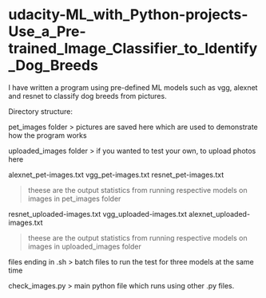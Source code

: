# udacity-ML_with_Python-projects-Use_a_Pre-trained_Image_Classifier_to_Identify_Dog_Breeds

I have written a program using pre-defined ML models such as vgg, alexnet and resnet to classify dog breeds from pictures.

Directory structure:

pet_images folder > pictures are saved here which are used to demonstrate how the program works

uploaded_images folder > if you wanted to test your own, to upload photos here

alexnet_pet-images.txt
vgg_pet-images.txt
resnet_pet-images.txt
> theese are the output statistics from running respective models on images in pet_images folder

resnet_uploaded-images.txt
vgg_uploaded-images.txt
alexnet_uploaded-images.txt
> theese are the output statistics from running respective models on images in uploaded_images folder

files ending in .sh > batch files to run the test for three models at the same time

check_images.py > main python file which runs using other .py files.
